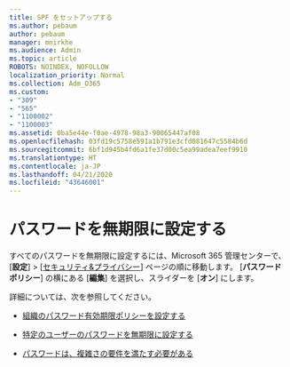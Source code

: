 ```yaml
---
title: SPF をセットアップする
ms.author: pebaum
author: pebaum
manager: mnirkhe
ms.audience: Admin
ms.topic: article
ROBOTS: NOINDEX, NOFOLLOW
localization_priority: Normal
ms.collection: Adm_O365
ms.custom:
- "309"
- "565"
- "1100002"
- "1100003"
ms.assetid: 0ba5e44e-f0ae-4978-98a3-90065447af08
ms.openlocfilehash: 03fd19c5758e591a1b791e3cfd081647c5584b6d
ms.sourcegitcommit: 6bf1d945b4fd6a1fe37d00c5ea99adea7eef9910
ms.translationtype: HT
ms.contentlocale: ja-JP
ms.lasthandoff: 04/21/2020
ms.locfileid: "43646001"
---
```

# <a name="set-passwords-to-never-expire"></a>パスワードを無期限に設定する

すべてのパスワードを無期限に設定するには、Microsoft 365 管理センターで、[**設定**] > [[セキュリティ&amp;プライバシー](https://portal.office.com/adminportal/home#/settings/security)] ページの順に移動します。 [**パスワード ポリシー**] の横にある [**編集**] を選択し、スライダーを [**オン**] にします。
  
詳細については、次を参照してください。 

- [組織のパスワード有効期限ポリシーを設定する](https://docs.microsoft.com/office365/admin/manage/set-password-expiration-policy)
  
- [特定のユーザーのパスワードを無期限に設定する](https://docs.microsoft.com/office365/admin/add-users/set-password-to-never-expire)

- [パスワードは、複雑さの要件を満たす必要がある](https://docs.microsoft.com/windows/security/threat-protection/security-policy-settings/password-must-meet-complexity-requirements)
  